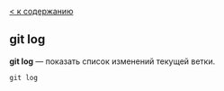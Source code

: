 [< к содержанию](./readme.md)

## git log

**git log** — показать список изменений текущей ветки.

`git log`